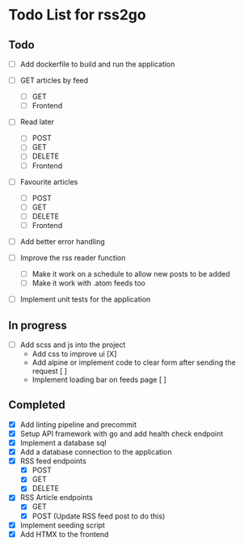 # Todo List for rss2go

## Todo

* [ ] Add dockerfile to build and run the application

* [ ] GET articles by feed
  - [ ] GET
  - [ ] Frontend

* [ ] Read later
  - [ ] POST
  - [ ] GET
  - [ ] DELETE
  - [ ] Frontend

* [ ] Favourite articles
  - [ ] POST
  - [ ] GET
  - [ ] DELETE
  - [ ] Frontend

* [ ] Add better error handling

* [ ] Improve the rss reader function
  - [ ] Make it work on a schedule to allow new posts to be added
  - [ ] Make it work with .atom feeds too

* [ ] Implement unit tests for the application

## In progress

* [ ] Add scss and js into the project
  - Add css to improve ui [X]
  - Add alpine or implement code to clear form after sending the request [ ]
  - Implement loading bar on feeds page [ ]

## Completed

* [X] Add linting pipeline and precommit
* [X] Setup API framework with go and add health check endpoint
* [X] Implement a database sql
* [X] Add a database connection to the application
* [X] RSS feed endpoints
  - [X] POST
  - [X] GET
  - [X] DELETE
* [X] RSS Article endpoints
  - [X] GET
  - [X] POST (Update RSS feed post to do this)
* [X] Implement seeding script
* [X] Add HTMX to the frontend
